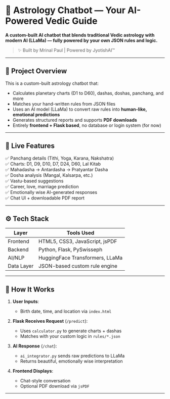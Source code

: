 # 🔮 Astrology Chatbot — Your AI-Powered Vedic Guide

**A custom-built AI chatbot that blends traditional Vedic astrology with modern AI (LLaMa) — fully powered by your own JSON rules and logic.**

> ✨ Built by Mrinal Paul | Powered by JyotishAI™

---

## 🌟 Project Overview

This is a custom-built astrology chatbot that:

- Calculates planetary charts (D1 to D60), dashas, doshas, panchang, and more
- Matches your hand-written rules from JSON files
- Uses an AI model (LLaMa) to convert raw rules into **human-like, emotional predictions**
- Generates structured reports and supports **PDF downloads**
- Entirely **frontend + Flask based**, no database or login system (for now)

---

## 🚀 Live Features

✅ Panchang details (Tithi, Yoga, Karana, Nakshatra)  
✅ Charts: D1, D9, D10, D7, D24, D60, Lal Kitab  
✅ Mahadasha → Antardasha → Pratyantar Dasha  
✅ Dosha analysis (Mangal, Kalsarpa, etc.)  
✅ Vastu-based suggestions  
✅ Career, love, marriage prediction  
✅ Emotionally wise AI-generated responses  
✅ Chat UI + downloadable PDF report

---

## ⚙️ Tech Stack

| Layer      | Tools Used                      |
| ---------- | ------------------------------- |
| Frontend   | HTML5, CSS3, JavaScript, jsPDF  |
| Backend    | Python, Flask, PySwisseph       |
| AI/NLP     | HuggingFace Transformers, LLaMa |
| Data Layer | JSON-based custom rule engine   |

---

## 🧪 How It Works

1. **User Inputs**:

   - Birth date, time, and location via `index.html`

2. **Flask Receives Request** (`/predict`):

   - Uses `calculator.py` to generate charts + dashas
   - Matches with your custom logic in `rules/*.json`

3. **AI Response** (`/chat`):

   - `ai_integrator.py` sends raw predictions to LLaMa
   - Returns beautiful, emotionally wise interpretation

4. **Frontend Displays**:
   - Chat-style conversation
   - Optional PDF download via `jsPDF`

---

